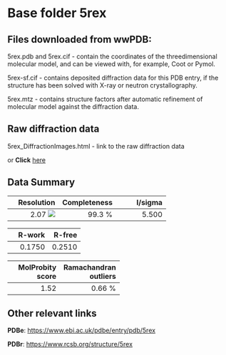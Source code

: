 # Base folder 5rex

## Files downloaded from wwPDB:

5rex.pdb and 5rex.cif - contain the coordinates of the threedimensional molecular model, and can be viewed with, for example, Coot or Pymol.

5rex-sf.cif - contains deposited diffraction data for this PDB entry, if the structure has been solved with X-ray or neutron crystallography.

5rex.mtz - contains structure factors after automatic refinement of molecular model against the diffraction data.

## Raw diffraction data

5rex_DiffractionImages.html - link to the raw diffraction data 

or **Click** [here](https://zenodo.org/record/3731010) 

## Data Summary
|   | Resolution | Completeness| I/sigma |
|---|-------------:|----------------:|--------------:|
|   |2.07 ![](https://github.com/thorn-lab/coronavirus_structural_task_force/blob/master/outreach/ang.svg)|99.3  %|<img width=50/>5.500|

|   | **R-work**| **R-free**   
|---|-------------:|----------------:|           
||0.1750|0.2510|

|   |**MolProbity<br>score**| **Ramachandran<br>outliers** 
|---|-------------:|----------------:|
||1.52|0.66 %|

## Other relevant links 
**PDBe**:  https://www.ebi.ac.uk/pdbe/entry/pdb/5rex
 
**PDBr**: https://www.rcsb.org/structure/5rex 

